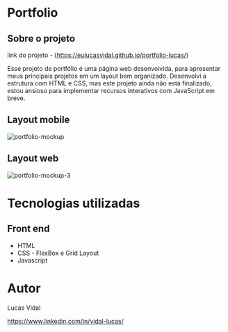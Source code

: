 # Portfolio

## Sobre o projeto

link do projeto - (https://eulucasvidal.github.io/portfolio-lucas/)

Esse projeto de portfólio é uma página web desenvolvida, para apresentar meus principais projetos em um layout bem organizado. Desenvolvi a estrutura com HTML e  CSS, mas este projeto ainda não está finalizado, estou ansioso para implementar recursos interativos com JavaScript em breve.

## Layout mobile
![portfolio-mockup](https://github.com/eulucasvidal/portfolio-lucas/assets/127450536/427deef1-c029-4413-8ff9-2aedcd92fd59)


## Layout web

![portfolio-mockup-3](https://github.com/eulucasvidal/portfolio-lucas/assets/127450536/ac08affc-9a55-4f22-a160-dfb8d95090db)


# Tecnologias utilizadas

## Front end
- HTML
- CSS - FlexBox e Grid Layout
- Javascript

# Autor

Lucas Vidal

https://www.linkedin.com/in/vidal-lucas/
